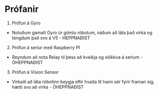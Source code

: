 # Prófanir
1. Prófun á Gyro 
  - Notuðum gamalt Gyro úr gömlu róbotum, náðum að láta það virka og tengdum það svo á V5 - HEPPNAÐIST
2. Prófun á seríur með Raspberry PI
  - Reyndum að nota Relay til þess að kveikja og slökkva á seríum - ÓHEPPNAÐIST
3. Prófun á Vision Sensor
  - Virkaði að láta róbotinn beygja eftir hvaða lit hann sér fyrir framan sig, hætti svo að virka - ÓHEPPNAÐIST
